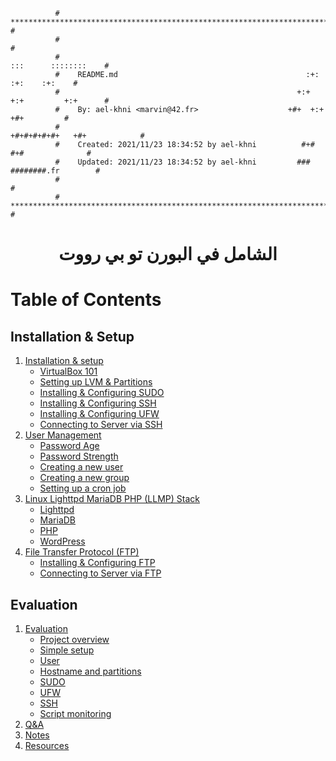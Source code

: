 ```
	  	  # **************************************************************************** #
		  #                                                                              #
		  #                                                         :::      ::::::::    #
		  #    README.md                                          :+:      :+:    :+:    #
		  #                                                     +:+ +:+         +:+      #
		  #    By: ael-khni <marvin@42.fr>                    +#+  +:+       +#+         #
		  #                                                 +#+#+#+#+#+   +#+            #
		  #    Created: 2021/11/23 18:34:52 by ael-khni          #+#    #+#              #
		  #    Updated: 2021/11/23 18:34:52 by ael-khni         ###   ########.fr        #
		  #                                                                              #
		  # **************************************************************************** #
```
<h1 align="center">
	الشامل في البورن تو بي رووت 
</h1>

# Table of Contents

## Installation & Setup

1. [Installation & setup](https://github.com/achrafelkhnissi/1337/Born2beRoot/blob/master/Installation_and_setup.md)
	- [VirtualBox 101](https://github.com/achrafelkhnissi/1337/Born2beRoot/blob/master/Installation_and_setup.md#virtualbox-101)
	- [Setting up LVM & Partitions](https://github.com/achrafelkhnissi/1337/Born2beRoot/blob/master/Installation_and_setup.md#born2beroot)
	- [Installing & Configuring SUDO](https://github.com/achrafelkhnissi/1337/Born2beRoot/blob/master/Installation_and_setup.md#sudo)
	- [Installing & Configuring SSH](https://github.com/achrafelkhnissi/1337/Born2beRoot/blob/master/Installation_and_setup.md#ssh)
	- [Installing & Configuring UFW](https://github.com/achrafelkhnissi/1337/Born2beRoot//blob/masterInstallation_and_setup.md#ufw)
	- [Connecting to Server via SSH](https://github.com/achrafelkhnissi/1337/Born2beRoot/blob/master/Installation_and_setup.md#connecting-to-server-via-ssh)
2. [User Management](https://github.com/achrafelkhnissi/1337/Born2beRoot/blob/master/Installation_and_setup.md#user-management)
	- [Password Age](https://github.com/achrafelkhnissi/1337/Born2beRoot/blob/master/Installation_and_setup.md#password-age)
	- [Password Strength](https://github.com/achrafelkhnissi/1337/Born2beRoot/blob/master/Installation_and_setup.md#password-strength)
	- [Creating a new user](https://github.com/achrafelkhnissi/1337/Born2beRoot/blob/master/Installation_and_setup.md#creating-a-new-user)
	- [Creating a new group](https://github.com/achrafelkhnissi/1337/Born2beRoot/blob/master/Installation_and_setup.md#creating-a-new-group)
	- [Setting up a cron job](https://github.com/achrafelkhnissi/1337/Born2beRoot/blob/master/Installation_and_setup.md#setting-up-a-cron-job)
3. [Linux Lighttpd MariaDB PHP (LLMP) Stack](https://github.com/achrafelkhnissi/1337/Born2beRoot/blob/master/Installation_and_setup.md#linux-lighttpd-mariadb-php-llmp-stack)
	- [Lighttpd](https://github.com/achrafelkhnissi/1337/Born2beRoot/blob/master/Installation_and_setup.md#lighttpd)
	- [MariaDB](https://github.com/achrafelkhnissi/1337/Born2beRoot/blob/master/Installation_and_setup.md#mariadb)
	- [PHP](https://github.com/achrafelkhnissi/1337/Born2beRoot/blob/master/Installation_and_setup.md#php)
	- [WordPress](https://github.com/achrafelkhnissi/1337/Born2beRoot/blob/master/Installation_and_setup.md#wordpress)
4. [File Transfer Protocol (FTP)](https://github.com/achrafelkhnissi/1337/Born2beRoot/blob/master/Installation_and_setup.md#file-transfer-protocol-ftp)
	- [Installing & Configuring FTP](https://github.com/achrafelkhnissi/1337/Born2beRoot/blob/master/Installation_and_setup.md#installing--configuring-ftp)
	- [Connecting to Server via FTP](https://github.com/achrafelkhnissi/1337/Born2beRoot/blob/master/Installation_and_setup.md#connecting-to-server-via-ftp)

## Evaluation

1. [Evaluation](https://github.com/achrafelkhnissi/1337/Born2beRoot/blob/master/evaluation.md#evaluation)
	- [Project overview](https://github.com/achrafelkhnissi/1337/Born2beRoot/blob/master/evaluation.md#project-overview)
	- [Simple setup](https://github.com/achrafelkhnissi/1337/Born2beRoot/blob/master/evaluation.md#simple-setup)
	- [User](https://github.com/achrafelkhnissi/1337/Born2beRoot/blob/master/evaluation.md#user)
	- [Hostname and partitions](https://github.com/achrafelkhnissi/1337/Born2beRoot/blob/master/evaluation.md#hostname-and-partitions)
	- [SUDO](https://github.com/achrafelkhnissi/1337/Born2beRoot/blob/master/evaluation.md#sudo)
	- [UFW](https://github.com/achrafelkhnissi/1337/Born2beRoot/blob/master/evaluation.md#ufw)
	- [SSH](https://github.com/achrafelkhnissi/1337/Born2beRoot/blob/master/evaluation.md#ssh)
	- [Script monitoring](https://github.com/achrafelkhnissi/1337/blob/master/Born2beRoot/evaluation.md#script-monitoring)
2. [Q&A](https://github.com/achrafelkhnissi/1337/Born2beRoot/blob/master/evaluation.md#q&a)
2. [Notes](https://github.com/achrafelkhnissi/1337/Born2beRoot/blob/master/evaluation.md#notes)
2. [Resources](https://github.com/achrafelkhnissi/1337/Born2beRoot/blob/master/evaluation.md#resources)
